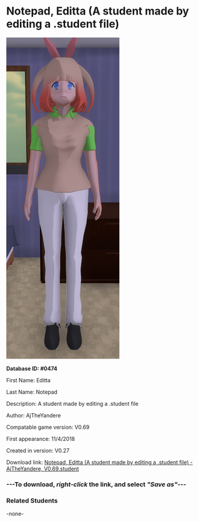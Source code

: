 # Notepad, Editta (A student made by editing a .student file)

<img src="../../Files/Images/Notepad, Editta (A student made by editing a .student file).png" title="Notepad, Editta (A student made by editing a .student file) - AjTheYandere, V0.69">

**Database ID: #0474**

First Name: Editta

Last Name: Notepad

Description: A student made by editing a .student file

Author: AjTheYandere

Compatable game version: V0.69

First appearance: 11/4/2018

Created in version: V0.27

Download link: <a href="https://raw.githubusercontent.com/Arbiter1223/Daigaku-Gurashi-Custom-Students/master/Files/Student%20Files/Notepad%2C%20Editta%20(A%20student%20made%20by%20editing%20a%20.student%20file)%20-%20AjTheYandere%2C%20V0.69.student">Notepad, Editta (A student made by editing a .student file) - AjTheYandere, V0.69.student</a>

### ---**To download, _right-click_ the link, and select _"Save as"_**---

### Related Students

-none-
